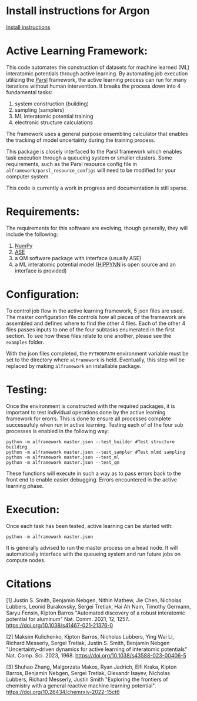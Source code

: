 # Install instructions for Argon

[Install instructions](https://gist.github.com/joegomes/059e8ea3a662fcb670019e5522e03c07)

# Active Learning Framework:

This code automates the construction of datasets for machine learned (ML) interatomic potentials through active learning. By automating job execution utilizing the [Parsl](https://parsl-project.org/) framework, the active learning process can run for many iterations without human intervention. It breaks the process down into 4 fundamental tasks:
1) system construction (building)
2) sampling (samplers)
3) ML interatomic potential training
4) electronic structure calculations

The framework uses a general purpose ensembling calculator that enables the tracking of model uncertainty during the training process.

This package is closely interfaced to the Parsl framework which enables task execution through a queueing system or smaller clusters. Some requirements, such as the Parsl resource config file in `alframework/parsl_resource_configs` will need to be modified for your computer system. 

This code is currently a work in progress and documentation is still sparse. 

# Requirements: 

The requirements for this software are evolving, though generally, they will include the following: 
1) [NumPy](https://numpy.org/)
2) [ASE](https://wiki.fysik.dtu.dk/ase/)
3) a QM software package with interface (usually ASE)
4) a ML interatomic potential model ([HIPPYNN](https://github.com/lanl/hippynn) is open source and an interface is provided) 

# Configuration:

To control job flow in the active learning framework, 5 json files are used. The master configuration file controls how all pieces of the framework are assembled and defines where to find the other 4 files. Each of the other 4 files passes inputs to one of the four subtasks enumerated in the first section. To see how these files relate to one another, please see the `examples` folder.

With the json files completed, the `PYTHONPATH` environment variable must be set to the directory where `alframework` is held. Eventually, this step will be replaced by making `alframework` an installable package. 

# Testing: 

Once the environment is constructed with the required packages, it is important to test individual operations done by the active learning framework for erorrs. This is done to ensure all processes complete successufuly when run in active learning. Testing each of of the four sub processes is enabled in the following way:

```
python -m alframework master.json --test_builder #Test structure building
python -m alframework master.json --test_sampler #Test mlmd sampling
python -m alframework master.json --test_ml 
python -m alframework master.json --test_qm
```

These functions will execute in such a way as to pass errors back to the front end to enable easier debugging. Errors encountered in the active learning phase.

# Execution:

Once each task has been tested, active learning can be started with:
```
python -m alframework master.json
```

It is generally advised to run the master process on a head node. It will automatically interface with the queueing system and run future jobs on compute nodes. 

# Citations

[1] Justin S. Smith, Benjamin Nebgen, Nithin Mathew, Jie Chen, Nicholas Lubbers, Leonid Burakovsky, Sergei Tretiak, Hai Ah Nam, Timothy Germann, Saryu Fensin, Kipton Barros "Automated discovery of a robust interatomic potential for aluminum" Nat. Comm. 2021,  12, 1257. 
https://doi.org/10.1038/s41467-021-21376-0

[2] Maksim Kulichenko, Kipton Barros, Nicholas Lubbers, Ying Wai Li, Richard Messerly, Sergei Tretiak, Justin S. Smith, Benjamin Nebgen "Uncertainty-driven dynamics for active learning of interatomic potentials" Nat. Comp. Sci. 2023, 1968. 
https://doi.org/10.1038/s43588-023-00406-5 

[3] Shuhao Zhang, Malgorzata Makos, Ryan Jadrich, Elfi Kraka, Kipton Barros, Benjamin Nebgen, Sergei Tretiak, Olexandr Isayev, Nicholas Lubbers, Richard Messerly, Justin Smith "Exploring the frontiers of chemistry with a general reactive machine learning potential". 
https://doi.org/10.26434/chemrxiv-2022-15ct6
